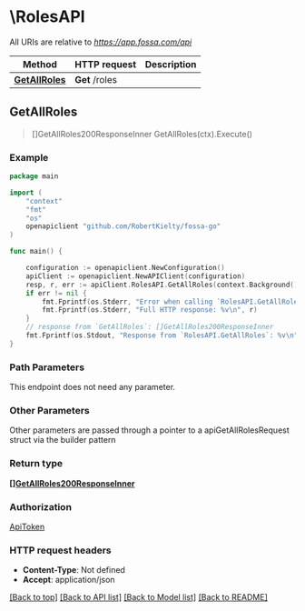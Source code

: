 # \RolesAPI

All URIs are relative to *https://app.fossa.com/api*

Method | HTTP request | Description
------------- | ------------- | -------------
[**GetAllRoles**](RolesAPI.md#GetAllRoles) | **Get** /roles | 



## GetAllRoles

> []GetAllRoles200ResponseInner GetAllRoles(ctx).Execute()





### Example

```go
package main

import (
	"context"
	"fmt"
	"os"
	openapiclient "github.com/RobertKielty/fossa-go"
)

func main() {

	configuration := openapiclient.NewConfiguration()
	apiClient := openapiclient.NewAPIClient(configuration)
	resp, r, err := apiClient.RolesAPI.GetAllRoles(context.Background()).Execute()
	if err != nil {
		fmt.Fprintf(os.Stderr, "Error when calling `RolesAPI.GetAllRoles``: %v\n", err)
		fmt.Fprintf(os.Stderr, "Full HTTP response: %v\n", r)
	}
	// response from `GetAllRoles`: []GetAllRoles200ResponseInner
	fmt.Fprintf(os.Stdout, "Response from `RolesAPI.GetAllRoles`: %v\n", resp)
}
```

### Path Parameters

This endpoint does not need any parameter.

### Other Parameters

Other parameters are passed through a pointer to a apiGetAllRolesRequest struct via the builder pattern


### Return type

[**[]GetAllRoles200ResponseInner**](GetAllRoles200ResponseInner.md)

### Authorization

[ApiToken](../README.md#ApiToken)

### HTTP request headers

- **Content-Type**: Not defined
- **Accept**: application/json

[[Back to top]](#) [[Back to API list]](../README.md#documentation-for-api-endpoints)
[[Back to Model list]](../README.md#documentation-for-models)
[[Back to README]](../README.md)

